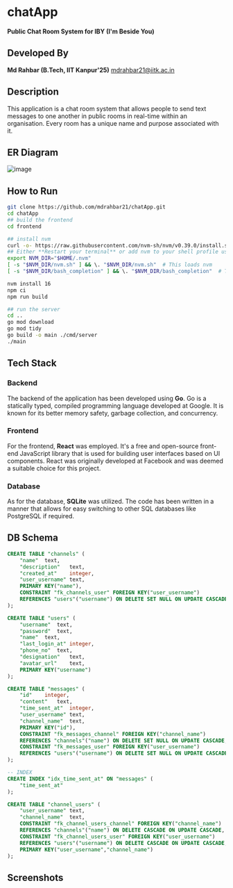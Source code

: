 # chatApp

**Public Chat Room System for IBY (I'm Beside You)**


## Developed By

**Md Rahbar (B.Tech, IIT Kanpur'25)**
mdrahbar21@iitk.ac.in

## Description
This application is a chat room system that allows people to send text messages to one another in public rooms in real-time within an organisation.  Every room has a unique name and purpose associated with it.

## ER Diagram

![image](https://github.com/mdrahbar21/chatApp/assets/95097847/1beb2055-8d93-41ae-8fa5-7a6354df3468)

## How to Run
```bash
git clone https://github.com/mdrahbar21/chatApp.git
cd chatApp
## build the frontend
cd frontend

## install nvm 
curl -o- https://raw.githubusercontent.com/nvm-sh/nvm/v0.39.0/install.sh | bash
## Either **Restart your terminal** or add nvm to your shell profile using following command (copy and paste all 3 lines at once in your terminal)
export NVM_DIR="$HOME/.nvm"
[ -s "$NVM_DIR/nvm.sh" ] && \. "$NVM_DIR/nvm.sh"  # This loads nvm
[ -s "$NVM_DIR/bash_completion" ] && \. "$NVM_DIR/bash_completion"  # This loads nvm bash_completion

nvm install 16
npm ci
npm run build

## run the server
cd ..
go mod download
go mod tidy
go build -o main ./cmd/server
./main
```

## Tech Stack

### Backend

The backend of the application has been developed using **Go**.
Go is a statically typed, compiled programming language developed at Google. It is known for its better memory safety, garbage collection, and concurrency.

### Frontend

For the frontend, **React** was employed. It's a free and open-source front-end JavaScript library that is used for building user interfaces based on UI components. React was originally developed at Facebook and was deemed a suitable choice for this project.

### Database

As for the database, **SQLite** was utilized. The code has been written in a manner that allows for easy switching to other SQL databases like PostgreSQL if required.

## DB Schema

```sql
CREATE TABLE "channels" (
	"name"	text,
	"description"	text,
	"created_at"	integer,
	"user_username"	text,
	PRIMARY KEY("name"),
	CONSTRAINT "fk_channels_user" FOREIGN KEY("user_username")
	REFERENCES "users"("username") ON DELETE SET NULL ON UPDATE CASCADE
);
```

```sql
CREATE TABLE "users" (
	"username"	text,
	"password"	text,
	"name"	text,
	"last_login_at"	integer,
	"phone_no"	text,
	"designation"	text,
	"avatar_url"	text,
	PRIMARY KEY("username")
);
```

```sql
CREATE TABLE "messages" (
	"id"	integer,
	"content"	text,
	"time_sent_at"	integer,
	"user_username"	text,
	"channel_name"	text,
	PRIMARY KEY("id"),
	CONSTRAINT "fk_messages_channel" FOREIGN KEY("channel_name")
	REFERENCES "channels"("name") ON DELETE SET NULL ON UPDATE CASCADE,
	CONSTRAINT "fk_messages_user" FOREIGN KEY("user_username")
	REFERENCES "users"("username") ON DELETE SET NULL ON UPDATE CASCADE
);

-- INDEX
CREATE INDEX "idx_time_sent_at" ON "messages" (
	"time_sent_at"
);

```

```sql
CREATE TABLE "channel_users" (
	"user_username"	text,
	"channel_name"	text,
	CONSTRAINT "fk_channel_users_channel" FOREIGN KEY("channel_name")
	REFERENCES "channels"("name") ON DELETE CASCADE ON UPDATE CASCADE,
	CONSTRAINT "fk_channel_users_user" FOREIGN KEY("user_username")
	REFERENCES "users"("username") ON DELETE CASCADE ON UPDATE CASCADE,
	PRIMARY KEY("user_username","channel_name")
);
```

## Screenshots
